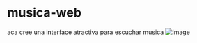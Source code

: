 # musica-web
aca cree una interface atractiva para escuchar musica
![image](https://github.com/nieldro/musica-web/assets/129008468/fc0a2387-55db-4877-8325-9b23319b9b9b)
